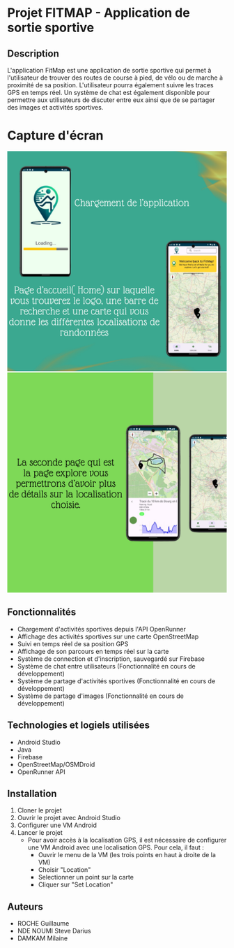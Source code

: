 # Projet FITMAP - Application de sortie sportive

## Description
L'application FitMap est une application de sortie sportive qui permet à l'utilisateur de trouver des routes de course à pied, de vélo ou de marche à proximité de sa position. L'utilisateur pourra également suivre les traces GPS en temps réel.
Un système de chat est également disponible pour permettre aux utilisateurs de discuter entre eux ainsi que de se partager des images et activités sportives.

# Capture d'écran
![Capture 1](image.png)
![alt text](image-1.png)

## Fonctionnalités
- Chargement d'activités sportives depuis l'API OpenRunner
- Affichage des activités sportives sur une carte OpenStreetMap
- Suivi en temps réel de sa position GPS
- Affichage de son parcours en temps réel sur la carte
- Système de connection et d'inscription, sauvegardé sur Firebase
- Système de chat entre utilisateurs (Fonctionnalité en cours de développement)
- Système de partage d'activités sportives (Fonctionnalité en cours de développement)
- Système de partage d'images (Fonctionnalité en cours de développement)

## Technologies et logiels utilisées
- Android Studio
- Java
- Firebase
- OpenStreetMap/OSMDroid
- OpenRunner API

## Installation
1. Cloner le projet
2. Ouvrir le projet avec Android Studio
3. Configurer une VM Android
4. Lancer le projet
    - Pour avoir accès à la localisation GPS, il est nécessaire de configurer une VM Android avec une localisation GPS. Pour cela, il faut :
        - Ouvrir le menu de la VM (les trois points en haut à droite de la VM)
        - Choisir "Location"
        - Selectionner un point sur la carte
        - Cliquer sur "Set Location"

## Auteurs
- ROCHE Guillaume
- NDE NOUMI Steve Darius
- DAMKAM Milaine